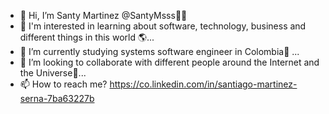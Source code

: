 - 👋 Hi, I’m Santy Martinez @SantyMsss🐱‍👓
- 👀 I'm interested in learning about software, technology, business and different things in this world 🌎...
- 🌱 I’m currently studying systems software engineer in Colombia👾 ...
- 💞️ I’m looking to collaborate with different people around the Internet and the Universe🌌...
- 📫 How to reach me? https://co.linkedin.com/in/santiago-martinez-serna-7ba63227b

<!---
SantyMsss/SantyMsss is a ✨ special ✨ repository because its `README.md` (this file) appears on your GitHub profile.
You can click the Preview link to take a look at your changes.
--->
